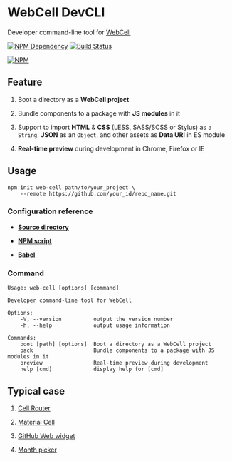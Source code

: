 # WebCell DevCLI

Developer command-line tool for [WebCell](https://web-cell.tk/)

[![NPM Dependency](https://david-dm.org/EasyWebApp/DevCLI.svg)](https://david-dm.org/EasyWebApp/DevCLI)
[![Build Status](https://travis-ci.com/EasyWebApp/DevCLI.svg?branch=master)](https://travis-ci.com/EasyWebApp/DevCLI)

[![NPM](https://nodei.co/npm/web-cell-cli.png?downloads=true&downloadRank=true&stars=true)](https://nodei.co/npm/web-cell-cli/)



## Feature

 1. Boot a directory as a **WebCell project**

 2. Bundle components to a package with **JS modules** in it

 3. Support to import **HTML** & **CSS** (LESS, SASS/SCSS or Stylus) as a `String`, **JSON** as an `Object`, and other assets as **Data URI** in ES module

 4. **Real-time preview** during development in Chrome, Firefox or IE



## Usage

```Shell
npm init web-cell path/to/your_project \
    --remote https://github.com/your_id/repo_name.git
```

### Configuration reference

 - [**Source directory**](https://github.com/EasyWebApp/material-cell/blob/master/package.json#L24)

 - [**NPM script**](https://github.com/EasyWebApp/material-cell/blob/master/package.json#L29)

 - [**Babel**](https://github.com/EasyWebApp/material-cell/blob/master/package.json#L55)


### Command

    Usage: web-cell [options] [command]

    Developer command-line tool for WebCell

    Options:
        -V, --version          output the version number
        -h, --help             output usage information

    Commands:
        boot [path] [options]  Boot a directory as a WebCell project
        pack                   Bundle components to a package with JS modules in it
        preview                Real-time preview during development
        help [cmd]             display help for [cmd]



## Typical case

 1. [Cell Router](https://web-cell.tk/cell-router/)

 2. [Material Cell](https://web-cell-ht.ml)

 3. [GitHub Web widget](https://tech-query.me/GitHub-Web-Widget/)

 4. [Month picker](https://tech-query.me/month-picker/)
